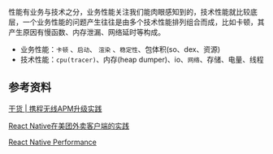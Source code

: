 性能有业务与技术之分，业务性能关注我们能肉眼感知到的，技术性能就比较底层，一个业务性能的问题产生往往是由多个技术性能排列组合而成，比如卡顿，其产生原因有慢函数、内存泄漏、网络延时等构成。

- 业务性能：`卡顿` 、`启动`、 `渲染` 、`稳定性`、包体积(so、dex、资源)
- 技术性能：`cpu(tracer)`、内存(heap dumper)、io、`网络`、存储、电量、线程

## 参考资料
[干货 | 携程无线APM升级实践](https://mp.weixin.qq.com/s?__biz=MjM5MDI3MjA5MQ==&mid=2697269379&idx=1&sn=1227a77caf29ae0e732d976f3f909540&scene=21#wechat_redirect)

[React Native在美团外卖客户端的实践](https://tech.meituan.com/2019/12/19/meituan-mrn-practice.html)

[React Native Performance](https://reactnative.dev/docs/performance)

